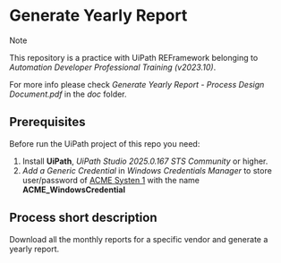 # Generate Yearly Report

> [!NOTE]  
> This repository is a practice with UiPath REFramework belonging to *Automation Developer Professional Training (v2023.10)*.

For more info please check *Generate Yearly Report - Process Design Document.pdf* in the *doc* folder.

## Prerequisites
Before run the UiPath project of this repo you need:
1. Install **UiPath**, *UiPath Studio 2025.0.167 STS Community* or higher.
2. *Add a Generic Credential* in *Windows Credentials Manager* to store user/password of [ACME Systen 1](https://acme-test.uipath.com/) with the name **ACME_WindowsCredential**
   
   
## Process short description 
Download all the monthly reports for a specific vendor and generate a yearly report.